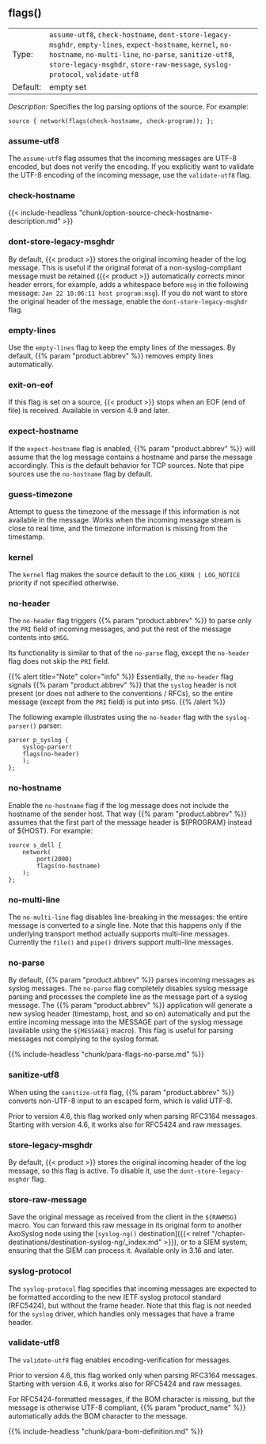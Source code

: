 ---
---
<!-- DISCLAIMER: This file is based on the syslog-ng Open Source Edition documentation https://github.com/balabit/syslog-ng-ose-guides/commit/2f4a52ee61d1ea9ad27cb4f3168b95408fddfdf2 and is used under the terms of The syslog-ng Open Source Edition Documentation License. The file has been modified by Axoflow. -->

## flags()

|          |       |
| -------- | ----- |
| Type:    | `assume-utf8`, `check-hostname`, `dont-store-legacy-msghdr`, `empty-lines`, `expect-hostname`, `kernel`, `no-hostname`, `no-multi-line`, `no-parse`, `sanitize-utf8`, `store-legacy-msghdr`, `store-raw-message`, `syslog-protocol`, `validate-utf8` |
| Default: | empty set |

*Description:* Specifies the log parsing options of the source. For example:

```shell
source { network(flags(check-hostname, check-program)); };
```

### assume-utf8

The `assume-utf8` flag assumes that the incoming messages are UTF-8 encoded, but does not verify the encoding. If you explicitly want to validate the UTF-8 encoding of the incoming message, use the `validate-utf8` flag.

### check-hostname

{{< include-headless "chunk/option-source-check-hostname-description.md" >}}

### dont-store-legacy-msghdr

By default, {{< product >}} stores the original incoming header of the log message. This is useful if the original format of a non-syslog-compliant message must be retained ({{< product >}} automatically corrects minor header errors, for example, adds a whitespace before `msg` in the following message: `Jan 22 10:06:11 host program:msg`). If you do not want to store the original header of the message, enable the `dont-store-legacy-msghdr` flag.

### empty-lines

Use the `empty-lines` flag to keep the empty lines of the messages. By default, {{% param "product.abbrev" %}} removes empty lines automatically.

### exit-on-eof

If this flag is set on a source, {{< product >}} stops when an EOF (end of file) is received. Available in version 4.9 and later.

### expect-hostname

If the `expect-hostname` flag is enabled, {{% param "product.abbrev" %}} will assume that the log message contains a hostname and parse the message accordingly. This is the default behavior for TCP sources. Note that pipe sources use the `no-hostname` flag by default.

### guess-timezone

Attempt to guess the timezone of the message if this information is not available in the message. Works when the incoming message stream is close to real time, and the timezone information is missing from the timestamp.

### kernel

The `kernel` flag makes the source default to the `LOG_KERN | LOG_NOTICE` priority if not specified otherwise.

### no-header

The `no-header` flag triggers {{% param "product.abbrev" %}} to parse only the `PRI` field of incoming messages, and put the rest of the message contents into `$MSG`.

Its functionality is similar to that of the `no-parse` flag, except the `no-header` flag does not skip the `PRI` field.

{{% alert title="Note" color="info" %}}
Essentially, the `no-header` flag signals {{% param "product.abbrev" %}} that the `syslog` header is not present (or does not adhere to the conventions / RFCs), so the entire message (except from the `PRI` field) is put into `$MSG`.
{{% /alert %}}

The following example illustrates using the `no-header` flag with the `syslog-parser()` parser:

```shell
parser p_syslog {
    syslog-parser(
    flags(no-header)
    );
};
```

### no-hostname

Enable the `no-hostname` flag if the log message does not include the hostname of the sender host. That way {{% param "product.abbrev" %}} assumes that the first part of the message header is ${PROGRAM} instead of ${HOST}. For example:

```shell
source s_dell {
    network(
        port(2000)
        flags(no-hostname)
    );
};
```

### no-multi-line

The `no-multi-line` flag disables line-breaking in the messages: the entire message is converted to a single line. Note that this happens only if the underlying transport method actually supports multi-line messages. Currently the `file()` and `pipe()` drivers support multi-line messages.

### no-parse

By default, {{% param "product.abbrev" %}} parses incoming messages as syslog messages. The `no-parse` flag completely disables syslog message parsing and processes the complete line as the message part of a syslog message. The {{% param "product.abbrev" %}} application will generate a new syslog header (timestamp, host, and so on) automatically and put the entire incoming message into the MESSAGE part of the syslog message (available using the `${MESSAGE}` macro). This flag is useful for parsing messages not complying to the syslog format.

{{% include-headless "chunk/para-flags-no-parse.md" %}}

### sanitize-utf8

When using the `sanitize-utf8` flag, {{% param "product.abbrev" %}} converts non-UTF-8 input to an escaped form, which is valid UTF-8.

Prior to version 4.6, this flag worked only when parsing RFC3164 messages. Starting with version 4.6, it works also for RFC5424 and raw messages.

### store-legacy-msghdr

By default, {{< product >}} stores the original incoming header of the log message, so this flag is active. To disable it, use the `dont-store-legacy-msghdr` flag.

### store-raw-message

Save the original message as received from the client in the `${RAWMSG}` macro. You can forward this raw message in its original form to another AxoSyslog node using the [`syslog-ng()` destination]({{< relref "/chapter-destinations/destination-syslog-ng/_index.md" >}}), or to a SIEM system, ensuring that the SIEM can process it. Available only in 3.16 and later.

### syslog-protocol

The `syslog-protocol` flag specifies that incoming messages are expected to be formatted according to the new IETF syslog protocol standard (RFC5424), but without the frame header. Note that this flag is not needed for the `syslog` driver, which handles only messages that have a frame header.

### validate-utf8

The `validate-utf8` flag enables encoding-verification for messages.

Prior to version 4.6, this flag worked only when parsing RFC3164 messages. Starting with version 4.6, it works also for RFC5424 and raw messages.

For RFC5424-formatted messages, if the BOM character is missing, but the message is otherwise UTF-8 compliant, {{% param "product_name" %}} automatically adds the BOM character to the message.

{{% include-headless "chunk/para-bom-definition.md" %}}
